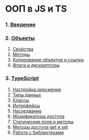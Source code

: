 # ООП в JS и TS

### 1. [Введение](./1-Введение.md)
### 2. [Объекты](./2-Объекты.md)
   1. [Свойства](./21-Свойства.md)
   2. [Методы](./22-Методы.md)
   3. [Копирование объектов и ссылки](./23-Копирование_объектов.md)
   4. [Флаги и дескрипторы]()
### 3. [TypeScript](./3-TypeScript.md)
   1. [Настройка окружения](./31-Настройка_окружения.md)
   2. [Типы данных]()
   3. [Классы]()
   4. [Интерфейсы]()
   5. [Наследвание]()
   6. [Модификаторы доступа]()
   7. [Статические поля и методы]()
   8. [Методы доступа get и set]()
   9. [Работа с библиотеками]()
   